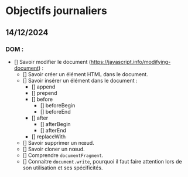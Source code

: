 # Objectifs journaliers

## 14/12/2024

### DOM :

- [] Savoir modifier le document (https://javascript.info/modifying-document) :
  - [] Savoir créer un élément HTML dans le document.
  - [] Savoir insérer un élément dans le document :
    - [] append
    - [] prepend
    - [] before
      - [] beforeBegin
      - [] beforeEnd
    - [] after
      - [] afterBegin
      - [] afterEnd
    - [] replaceWith
  - [] Savoir supprimer un nœud.
  - [] Savoir cloner un nœud.
  - [] Comprendre `documentFragment`.
  - [] Connaitre `document.write`, pourquoi il faut faire attention lors de son utilisation et ses spécificités.

